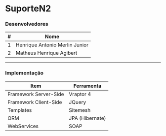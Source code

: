 SuporteN2
===================
### Desenvolvedores
\#| Nome
-------- | ---
1| Henrique Antonio Merlin Junior
2| Matheus Henrique Agibert


---------

### Implementação

Item     | Ferramenta
-------- | ---
Framework Server-Side| Vraptor 4
Framework Client-Side| JQuery
Templates| Sitemesh
ORM| JPA (Hibernate)
WebServices| SOAP
